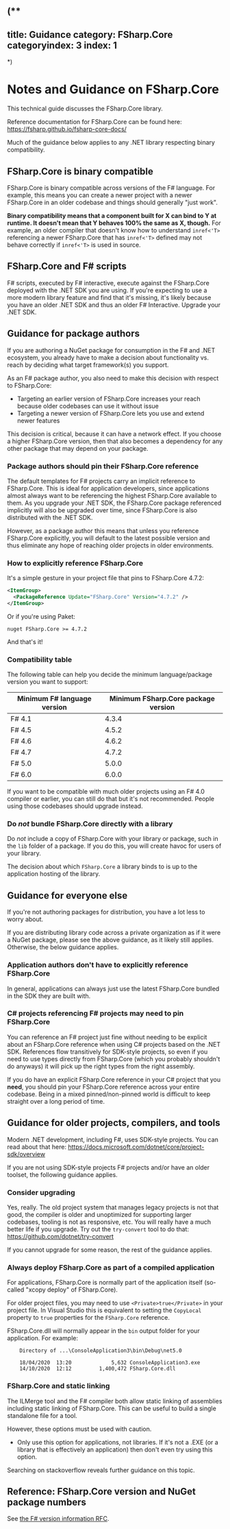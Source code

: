 (**
---
title: Guidance
category: FSharp.Core
categoryindex: 3
index: 1
---
*)
# Notes and Guidance on FSharp.Core

This technical guide discusses the FSharp.Core library.

Reference documentation for FSharp.Core can be found here: https://fsharp.github.io/fsharp-core-docs/

Much of the guidance below applies to any .NET library respecting binary compatibility.

## FSharp.Core is binary compatible

FSharp.Core is binary compatible across versions of the F# language. For example, this means you can create a newer project with a newer FSharp.Core in an older codebase and things should generally "just work".

**Binary compatibility means that a component built for X can bind to Y at runtime. It doesn't mean that Y behaves 100% the same as X, though.** For example, an older compiler that doesn't know how to understand `inref<'T>` referencing a newer FSharp.Core that has `inref<'T>` defined may not behave correctly if `inref<'T>` is used in source.

## FSharp.Core and F# scripts

F# scripts, executed by F# interactive, execute against the FSharp.Core deployed with the .NET SDK you are using. If you're expecting to use a more modern library feature and find that it's missing, it's likely because you have an older .NET SDK and thus an older F# Interactive. Upgrade your .NET SDK.

## Guidance for package authors

If you are authoring a NuGet package for consumption in the F# and .NET ecosystem, you already have to make a decision about functionality vs. reach by deciding what target framework(s) you support.

As an F# package author, you also need to make this decision with respect to FSharp.Core:

* Targeting an earlier version of FSharp.Core increases your reach because older codebases can use it without issue
* Targeting a newer version of FSharp.Core lets you use and extend newer features

This decision is critical, because it can have a network effect. If you choose a higher FSharp.Core version, then that also becomes a dependency for any other package that may depend on your package.

### Package authors should pin their FSharp.Core reference

The default templates for F# projects carry an implicit reference to FSharp.Core. This is ideal for application developers, since applications almost always want to be referencing the highest FSharp.Core available to them. As you upgrade your .NET SDK, the FSharp.Core package referenced implicitly will also be upgraded over time, since FSharp.Core is also distributed with the .NET SDK.

However, as a package author this means that unless you reference FSharp.Core explicitly, you will default to the latest possible version and thus eliminate any hope of reaching older projects in older environments.

### How to explicitly reference FSharp.Core

It's a simple gesture in your project file that pins to FSharp.Core 4.7.2:

```xml
<ItemGroup>
  <PackageReference Update="FSharp.Core" Version="4.7.2" />
</ItemGroup>
```

Or if you're using Paket:

```
nuget FSharp.Core >= 4.7.2
```

And that's it!

### Compatibility table

The following table can help you decide the minimum language/package version you want to support:

|Minimum F# language version|Minimum FSharp.Core package version|
|------------------------------|------------------------------|
|F# 4.1|4.3.4|
|F# 4.5|4.5.2|
|F# 4.6|4.6.2|
|F# 4.7|4.7.2|
|F# 5.0|5.0.0|
|F# 6.0|6.0.0|

If you want to be compatible with much older projects using an F# 4.0 compiler or earlier, you can still do that but it's not recommended. People using those codebases should upgrade instead.

### Do *not* bundle FSharp.Core directly with a library 

Do _not_ include a copy of FSharp.Core with your library or package, such in the `lib` folder of a package. If you do this, you will create havoc for users of your library.

The decision about which `FSharp.Core` a library binds to is up to the application hosting of the library.

## Guidance for everyone else

If you're not authoring packages for distribution, you have a lot less to worry about.

If you are distributing library code across a private organization as if it were a NuGet package, please see the above guidance, as it likely still applies. Otherwise, the below guidance applies.

### Application authors don't have to explicitly reference FSharp.Core

In general, applications can always just use the latest FSharp.Core bundled in the SDK they are built with.

### C# projects referencing F# projects may need to pin FSharp.Core

You can reference an F# project just fine without needing to be explicit about an FSharp.Core reference when using C# projects based on the .NET SDK. References flow transitively for SDK-style projects, so even if you need to use types directly from FSharp.Core (which you probably shouldn't do anyways) it will pick up the right types from the right assembly.

If you do have an explicit FSharp.Core reference in your C# project that you **need**, you should pin your FSharp.Core reference across your entire codebase. Being in a mixed pinned/non-pinned world is difficult to keep straight over a long period of time.

## Guidance for older projects, compilers, and tools

Modern .NET development, including F#, uses SDK-style projects. You can read about that here: https://docs.microsoft.com/dotnet/core/project-sdk/overview

If you are not using SDK-style projects F# projects and/or have an older toolset, the following guidance applies.

### Consider upgrading

Yes, really. The old project system that manages legacy projects is not that good, the compiler is older and unoptimized for supporting larger codebases, tooling is not as responsive, etc. You will really have a much better life if you upgrade. Try out the `try-convert` tool to do that: https://github.com/dotnet/try-convert

If you cannot upgrade for some reason, the rest of the guidance applies.

### Always deploy FSharp.Core as part of a compiled application

For applications, FSharp.Core is normally part of the application itself (so-called "xcopy deploy" of FSharp.Core).  

For older project files, you may need to use ``<Private>true</Private>`` in your project file. In  Visual Studio this is equivalent to setting the `CopyLocal` property to `true` properties for the `FSharp.Core` reference.

FSharp.Core.dll will normally appear in the `bin` output folder for your application. For example:

```
    Directory of ...\ConsoleApplication3\bin\Debug\net5.0
    
    18/04/2020  13:20             5,632 ConsoleApplication3.exe
    14/10/2020  12:12         1,400,472 FSharp.Core.dll
```

### FSharp.Core and static linking

The ILMerge tool and the F# compiler both allow static linking of assemblies including static linking of FSharp.Core.
This can be useful to build a single standalone file for a tool.

However, these options must be used with caution. 

* Only use this option for applications, not libraries. If it's not a .EXE (or a library that is effectively an application) then don't even try using this option.

Searching on stackoverflow reveals further guidance on this topic.

## Reference: FSharp.Core version and NuGet package numbers

See [the F# version information RFC](https://github.com/fsharp/fslang-design/blob/master/tooling/FST-1004-versioning-plan.md).
